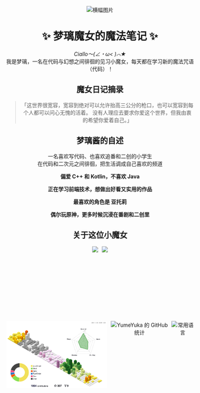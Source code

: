<div align="center">

![横幅图片](https://r2.yumeyuka.icu/2025/09/30ec9b49fac50e017b72e5ecee27751b.webp)


# ✨ 梦璃魔女的魔法笔记 ✨

*Ciallo～(∠・ω< )⌒★*  
我是梦璃，一名在代码与幻想之间徘徊的见习小魔女，每天都在学习新的魔法咒语（代码）！

## 魔女日记摘录

> 「这世界很宽容，宽容到绝对可以允许抬高三公分的枪口，也可以宽容到每个人都可以问心无愧的活着。
> 没有人理应去要求你爱这个世界，但我由衷的希望你爱着自己。」

## 梦璃酱的自述

一名喜欢写代码、也喜欢追番和二创的小学生  
 在代码和二次元之间徘徊，把生活调成自己喜欢的频道

  **偏爱 C++ 和 Kotlin，不喜欢 Java**
  
  **正在学习前端技术，想做出好看又实用的作品**
  
  **最喜欢的角色是 亚托莉**
  
  **偶尔玩原神，更多时候沉浸在番剧和二创里**

## 关于这位小魔女

<div style="display: flex; flex-direction: column; align-items: center; gap: 20px;">
  <!-- 上面两张图片并排 -->
  <div style="display: flex; gap: 10px;">
    <img src="http://github-profile-summary-cards.vercel.app/api/cards/repos-per-language?username=YumeYuka&theme=transparent&exclude=Shell,JavaScript,HTML" style="height: 180px;"/>
    <img src="http://github-profile-summary-cards.vercel.app/api/cards/most-commit-language?username=YumeYuka&theme=transparent&exclude=Shell,JavaScript,HTML" style="height: 180px;"/>
  </div>
  
  <!-- 下面两张图片并排 -->
  <div style="display: flex; gap: 10px;">
    <img src="./profile-3d-contrib/profile-season-animate.svg" alt="3D 贡献图动画" style="height: 180px;"/>
    <img
      height="180"
      src="https://github-readme-stats-one-bice.vercel.app/api?username=YumeYuka&show_icons=true&include_all_commits=true&count_private=true&role=OWNER,ORGANIZATION_MEMBER,COLLABORATOR&bg_color=fff0f6,ffe4ec&title_color=ff69b4&text_color=ea4c89&icon_color=ffb6d5&border_color=ff69b4"
      alt="YumeYuka 的 GitHub 统计"
    />
    <img
      height="180"
      src="https://github-readme-stats.vercel.app/api/top-langs/?username=YumeYuka&layout=compact&hide=html&bg_color=fff0f6,ffe4ec&title_color=ff69b4&text_color=ea4c89&icon_color=ffb6d5&border_color=ff69b4"
      alt="常用语言"
    />
  </div>
</div>